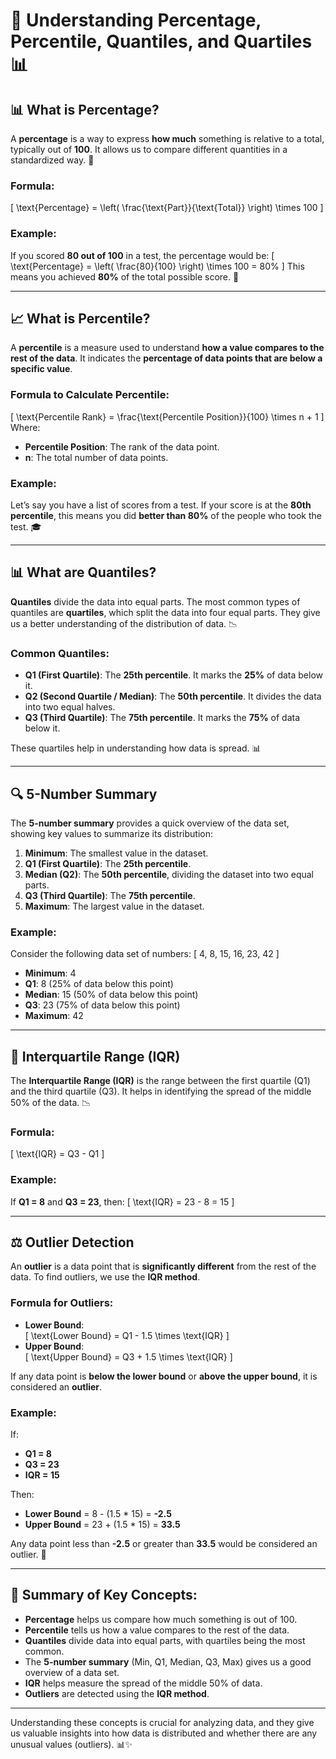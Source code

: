 # 🌟 Understanding Percentage, Percentile, Quantiles, and Quartiles 📊

## 📊 **What is Percentage?**

A **percentage** is a way to express **how much** something is relative to a total, typically out of **100**. It allows us to compare different quantities in a standardized way. 🔢

### Formula:

\[
\text{Percentage} = \left( \frac{\text{Part}}{\text{Total}} \right) \times 100
\]

### Example:

If you scored **80 out of 100** in a test, the percentage would be:
\[
\text{Percentage} = \left( \frac{80}{100} \right) \times 100 = 80\%
\]
This means you achieved **80%** of the total possible score. 🎯

---

## 📈 **What is Percentile?**

A **percentile** is a measure used to understand **how a value compares to the rest of the data**. It indicates the **percentage of data points that are below a specific value**.

### Formula to Calculate Percentile:

\[
\text{Percentile Rank} = \frac{\text{Percentile Position}}{100} \times n + 1
\]
Where:

- **Percentile Position**: The rank of the data point.
- **n**: The total number of data points.

### Example:

Let’s say you have a list of scores from a test. If your score is at the **80th percentile**, this means you did **better than 80%** of the people who took the test. 🎓

---

## 📊 **What are Quantiles?**

**Quantiles** divide the data into equal parts. The most common types of quantiles are **quartiles**, which split the data into four equal parts. They give us a better understanding of the distribution of data. 📉

### Common Quantiles:

- **Q1 (First Quartile)**: The **25th percentile**. It marks the **25%** of data below it.
- **Q2 (Second Quartile / Median)**: The **50th percentile**. It divides the data into two equal halves.
- **Q3 (Third Quartile)**: The **75th percentile**. It marks the **75%** of data below it.

These quartiles help in understanding how data is spread. 📊

---

## 🔍 **5-Number Summary**

The **5-number summary** provides a quick overview of the data set, showing key values to summarize its distribution:

1. **Minimum**: The smallest value in the dataset.
2. **Q1 (First Quartile)**: The **25th percentile**.
3. **Median (Q2)**: The **50th percentile**, dividing the dataset into two equal parts.
4. **Q3 (Third Quartile)**: The **75th percentile**.
5. **Maximum**: The largest value in the dataset.

### Example:

Consider the following data set of numbers:
\[ 4, 8, 15, 16, 23, 42 \]

- **Minimum**: 4
- **Q1**: 8 (25% of data below this point)
- **Median**: 15 (50% of data below this point)
- **Q3**: 23 (75% of data below this point)
- **Maximum**: 42

---

## 📏 **Interquartile Range (IQR)**

The **Interquartile Range (IQR)** is the range between the first quartile (Q1) and the third quartile (Q3). It helps in identifying the spread of the middle 50% of the data. 📉

### Formula:

\[
\text{IQR} = Q3 - Q1
\]

### Example:

If **Q1 = 8** and **Q3 = 23**, then:
\[
\text{IQR} = 23 - 8 = 15
\]

---

## ⚖️ **Outlier Detection**

An **outlier** is a data point that is **significantly different** from the rest of the data. To find outliers, we use the **IQR method**.

### Formula for Outliers:

- **Lower Bound**:  
  \[
  \text{Lower Bound} = Q1 - 1.5 \times \text{IQR}
  \]
- **Upper Bound**:  
  \[
  \text{Upper Bound} = Q3 + 1.5 \times \text{IQR}
  \]

If any data point is **below the lower bound** or **above the upper bound**, it is considered an **outlier**.

### Example:

If:

- **Q1 = 8**
- **Q3 = 23**
- **IQR = 15**

Then:

- **Lower Bound** = 8 - (1.5 \* 15) = **-2.5**
- **Upper Bound** = 23 + (1.5 \* 15) = **33.5**

Any data point less than **-2.5** or greater than **33.5** would be considered an outlier. 🧐

---

## 🎯 **Summary of Key Concepts**:

- **Percentage** helps us compare how much something is out of 100.
- **Percentile** tells us how a value compares to the rest of the data.
- **Quantiles** divide data into equal parts, with quartiles being the most common.
- The **5-number summary** (Min, Q1, Median, Q3, Max) gives us a good overview of a data set.
- **IQR** helps measure the spread of the middle 50% of data.
- **Outliers** are detected using the **IQR method**.

---

Understanding these concepts is crucial for analyzing data, and they give us valuable insights into how data is distributed and whether there are any unusual values (outliers). 📊✨
